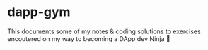 # dapp-gym
This documents some of my notes &amp; coding solutions to exercises encoutered on my way to becoming a DApp dev Ninja :ninja:
